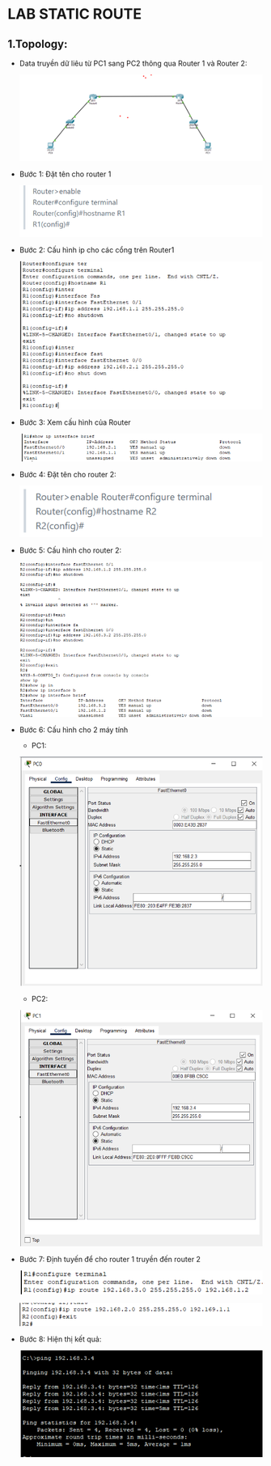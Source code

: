 # LAB STATIC ROUTE
## 1.Topology: 
- Data truyền dữ liêu từ PC1 sang PC2 thông qua Router 1 và Router 2:
  
   ![alt text](<../Images/Screenshot 2024-04-08 134016.png>)

+ Bước 1: Đặt tên cho router 1
 
   ![alt text](<../Images/Screenshot 2024-04-08 141117.png>)

+ Bước 2: Cấu hình ip cho các cổng trên Router1
 
   ![alt text](<../Images/Screenshot 2024-04-08 141533.png>)

+ Bước 3: Xem cấu hình của Router
 
   ![alt text](<../Images/Screenshot 2024-04-08 141635.png>)

+ Bước 4: Đặt tên cho router 2:
 
   ![alt text](<../Images/Screenshot 2024-04-08 141932.png>)

+ Bước 5: Cấu hình cho router 2:

   ![alt text](<../Images/Screenshot 2024-04-08 142522.png>)

+ Bước 6: Cấu hình cho 2 máy tính
 
  - PC1:
       
   ![alt text](<../Images/Screenshot 2024-04-08 143007.png>)


  - PC2: 
    
   ![alt text](<../Images/Screenshot 2024-04-08 143056.png>)


+ Bước 7: Định tuyến để cho router 1 truyền đến router 2
  
   ![alt text](<../Images/Screenshot 2024-04-08 144348.png>)
    
   ![alt text](<../Images/Screenshot 2024-04-08 144532.png>)

+ Bước 8: Hiện thị kết quả:
  
    ![alt text](<../Images/Screenshot 2024-04-08 144633.png>)

